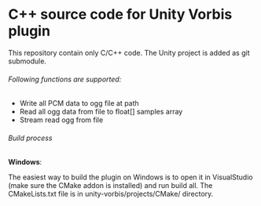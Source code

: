 # C++ source code for Unity Vorbis plugin

This repository contain only C/C++ code. The Unity project is added as git submodule.

###### Following functions are supported:
- Write all PCM data to ogg file at path
- Read all ogg data from file to float[] samples array
- Stream read ogg from file

###### Build process

**Windows**: 

The easiest way to build the plugin on Windows is to open it in VisualStudio (make sure the CMake addon is installed) and run build all.
The CMakeLists.txt file is in unity-vorbis/projects/CMake/ directory.